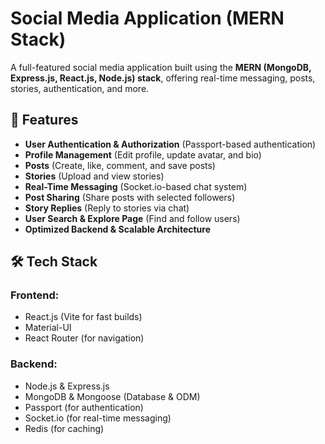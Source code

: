 # Social Media Application (MERN Stack)

A full-featured social media application built using the **MERN (MongoDB, Express.js, React.js, Node.js) stack**, offering real-time messaging, posts, stories, authentication, and more.

## 🚀 Features

- **User Authentication & Authorization** (Passport-based authentication)
- **Profile Management** (Edit profile, update avatar, and bio)
- **Posts** (Create, like, comment, and save posts)
- **Stories** (Upload and view stories)
- **Real-Time Messaging** (Socket.io-based chat system)
- **Post Sharing** (Share posts with selected followers)
- **Story Replies** (Reply to stories via chat)
- **User Search & Explore Page** (Find and follow users)
- **Optimized Backend & Scalable Architecture**

## 🛠️ Tech Stack

### Frontend:
- React.js (Vite for fast builds)
- Material-UI
- React Router (for navigation)

### Backend:
- Node.js & Express.js
- MongoDB & Mongoose (Database & ODM)
- Passport (for authentication)
- Socket.io (for real-time messaging)
- Redis (for caching)
